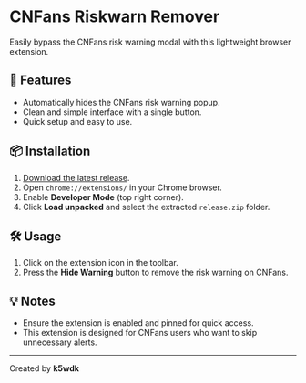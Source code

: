 # CNFans Riskwarn Remover

Easily bypass the CNFans risk warning modal with this lightweight browser extension.

## 🚀 Features

- Automatically hides the CNFans risk warning popup.
- Clean and simple interface with a single button.
- Quick setup and easy to use.

## 📦 Installation

1. [Download the latest release](https://github.com/k5wdk/cnfans-bypass/releases/latest/download/release.zip).
2. Open `chrome://extensions/` in your Chrome browser.
3. Enable **Developer Mode** (top right corner).
4. Click **Load unpacked** and select the extracted `release.zip` folder.

## 🛠 Usage

1. Click on the extension icon in the toolbar.
2. Press the **Hide Warning** button to remove the risk warning on CNFans.

## 💡 Notes

- Ensure the extension is enabled and pinned for quick access.
- This extension is designed for CNFans users who want to skip unnecessary alerts.

---

Created by **k5wdk**
